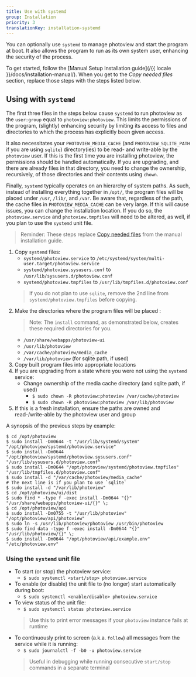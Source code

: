 ```yaml
---
title: Use with systemd
group: Installation
priority: 3
translationKey: installation-systemd
---
```


You can optionally use `systemd` to manage photoview and start the program at boot.
It also allows the program to run as its own system user, enhancing the security of the process.


To get started, follow the [Manual Setup Installation guide](/{{ locale }}/docs/installation-manual/).
When you get to the _Copy needed files_ section, replace those steps with the steps listed below.

## Using with `systemd`

The first three files in the steps below cause `systemd` to run photoview as the `user:group` equal to `photoview:photoview`.
This limits the permissions of the program, (slightly) enhancing security by limiting its access to files and directories to which the process has explicitly been given access.

It also necessitates your `PHOTOVIEW_MEDIA_CACHE` (and `PHOTOVIEW_SQLITE_PATH` if you are using `sqlite`) directory(ies) to be read- and write-able by the `photoview` user.
If this is the first time you are installing photoview, the permissions should be handled automatically.
If you are upgrading, and there are already files in that directory, you need to change the ownership, recursively, of those directories and their contents using `chown`.

Finally, `systemd` typically operates on an hierarchy of system paths.
As such, instead of installing everything together in `/opt/`, the program files will be placed under `/usr`, `/lib/`, and `/var`.
Be aware that, regardless of the path, the cache files in `PHOTOVIEW_MEDIA_CACHE` can be very large.
If this will cause issues, you can change the installation location.
If you do so, the `photoview.service` and `photoview.tmpfiles` will need to be altered, as well, if you plan to use the `systemd` unit file.

> Reminder: These steps replace [Copy needed files](#copy-needed-files) from the manual installation guide.

1. Copy `systemd` files:
   - `systemd/photoview.service` to `/etc/systemd/system/multi-user.target/photoview.service`
   - `systemd/photoview.sysusers.conf` to `/usr/lib/sysusers.d/photoview.conf`
   - `systemd/photoview.tmpfiles` to `/usr/lib/tmpfiles.d/photoview.conf`
   > If you do not plan to use `sqlite`, remove the 2nd line from `systemd/photoview.tmpfiles` before copying.
1. Make the directories where the program files will be placed :
   > Note: The `install` command, as demonstrated below, creates these required directories for you.
   - `/usr/share/webapps/photoview-ui`
   - `/usr/lib/photoview`
   - `/var/cache/photoview/media_cache`
   - `/var/lib/photoview` (for sqlite path, if used)
1. Copy built program files into appropriate locations
1. If you are upgrading from a state where you were not using the `systemd` service:
   - Change ownership of the media cache directory (and sqlite path, if used)
     - `$ sudo chown -R photoview:photoview /var/cache/photoview`
     - `$ sudo chown -R photoview:photoview /var/lib/photoview`
1. If this is a fresh installation, ensure the paths are owned and read-/write-able by the photoview user and group

A synopsis of the previous steps by example:
```shell
$ cd /opt/photoview
$ sudo install -Dm0644 -t "/usr/lib/systemd/system" "/opt/photoview/systemd/photoview.service"
$ sudo install -Dm0644 "/opt/photoview/systemd/photoview.sysusers.conf" "/usr/lib/sysusers.d/photoview.conf"
$ sudo install -Dm0644 "/opt/photoview/systemd/photoview.tmpfiles" "/usr/lib/tmpfiles.d/photoview.conf"
$ sudo install -d "/var/cache/photoview/media_cache"
# The next line is if you plan to use `sqlite`
$ sudo install -d "/var/lib/photoview"
$ cd /opt/photoview/ui/dist
$ sudo find * -type f -exec install -Dm0644 "{}" "/usr/share/webapps/photoview-ui/{}" \;
$ cd /opt/photoview/api
$ sudo install -Dm0755 -t "/usr/lib/photoview" "/opt/photoview/api/photoview"
$ sudo ln -s /usr/lib/photoview/photoview /usr/bin/photoview
$ sudo find data -type f -exec install -Dm0644 "{}" "/usr/lib/photoview/{}" \;
$ sudo install -Dm0644 "/opt/photoview/api/example.env" "/etc/photoview.env"
```
### Using the `systemd` unit file

- To start (or stop) the photoview service:
  - `$ sudo systemctl <start/stop> photoview.service`
- To enable (or disable) the unit file to (no longer) start automatically during boot:
  - `$ sudo systemctl <enable/disable> photoview.service`
- To view status of the unit file:
  - `$ sudo systemctl status photoview.service`
  > Use this to print error messages if your `photoview` instance fails at runtime
- To continuously print to screen (a.k.a. `follow`) all messages from the service while it is running:
  - `$ sudo journalctl -f -b0 -u photoview.service`
  > Useful in debugging while running consecutive `start/stop` commands in a separate terminal
